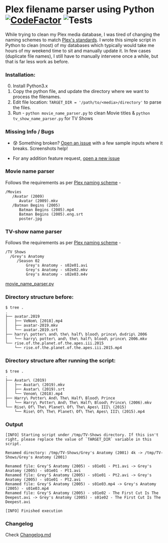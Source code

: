 # Plex filename parser using Python [![CodeFactor](https://www.codefactor.io/repository/github/shreyasgaonkar/plex-filename-parser/badge)](https://www.codefactor.io/repository/github/shreyasgaonkar/plex-filename-parser) ![Tests](https://github.com/shreyasgaonkar/Plex-filename-parser/actions/workflows/tests.yml/badge.svg)

While trying to clean my Plex media database, I was tired of changing the naming schemes to match [Plex's standards](https://support.plex.tv/articles/naming-and-organizing-your-tv-show-files/). I wrote this simple script in Python to clean (most) of my databases which typically would take me hours of my weekend time to sit and manually update it. In few cases (duplicate file names), I still have to manually intervene once a while, but that is far less work as before.

### Installation:

0. Install Python3.x
1. Copy the python file, and update the directory where we want to process the filenames.
2. Edit file location: ```TARGET_DIR = '/path/to/<media>/directory'``` to parse the files.
3. Run - ```python movie_name_parser.py``` to clean Movie titles & ```python tv_show_name_parser.py``` for TV Shows

### Missing Info / Bugs

- :cold_sweat: Something broken? [Open an issue](https://github.com/shreyasgaonkar/Plex-filename-parser/issues) with a few sample inputs where it breaks. Screenshots help!

- For any addition feature request, [open a new issue](https://github.com/shreyasgaonkar/Plex-filename-parser/issues)

### Movie name parser

Follows the requirements as per [Plex naming scheme](https://support.plex.tv/articles/200381023-naming-movie-files/) -

```
/Movies
   /Avatar (2009)
      Avatar (2009).mkv
   /Batman Begins (2005)
      Batman Begins (2005).mp4
      Batman Begins (2005).eng.srt
      poster.jpg
```

### TV-show name parser

Follows the requirements as per [Plex naming scheme](https://support.plex.tv/articles/200220687-naming-series-season-based-tv-shows/) -

```
/TV Shows
  /Grey's Anatomy
     /Season 02
         Grey's Anatomy - s02e01.avi
         Grey's Anatomy - s02e02.mkv
         Grey's Anatomy - s02e03.m4v
```

[movie_name_parser.py](movie_name_parser.py)

### Directory structure before:
```
$ tree .
.
├── avatar.2019
│   ├── VeNom\ [2018].mp4
│   ├── avatar-2019.mkv
│   └── avatar.2019.srt
├── harry\ potter\ and\ the\ half\ blood\ prince\ dvdrip\ 2006
│   └── harry\ potter\ and\ the\ half\ blood\ prince\ 2006.mkv
└── rise.of.the.planet.of.the.apes.iii.2015
    └── rise.of.the.planet.of.the.apes.iii.2015.mp4
```
### Directory structure after running the script:
```
$ tree .
.
├── Avatar\ (2019)
│   ├── Avatar\ (2019).mkv
│   ├── Avatar\ (2019).srt
│   └── Venom\ (2018).mp4
├── Harry\ Potter\ And\ The\ Half\ Blood\ Prince
│   └── Harry\ Potter\ And\ The\ Half\ Blood\ Prince\ (2006).mkv
└── Rise\ Of\ The\ Planet\ Of\ The\ Apes\ III\ (2015)
    └── Rise\ Of\ The\ Planet\ Of\ The\ Apes\ III\ (2015).mp4
```


### Output

```shell
[INFO] Starting script under /tmp/TV-Shows directory. If this isn't right, please replace the value of `TARGET_DIR` variable in this script.

Renamed directory: /tmp/TV-Shows/Grey's Anatomy (2001) 4k -> /tmp/TV-Shows/Grey's Anatomy (2001)

Renamed file: Grey'S Anatomy (2005) - s01e01 - Pt1.avi -> Grey's Anatomy (2005) - s01e01 - Pt1.avi
Renamed file: Grey'S Anatomy (2005) - s01e01 - Pt2.avi -> Grey's Anatomy (2005) - s01e01 - Pt2.avi
Renamed file: Grey'S Anatomy (2005) - s01e03.mp4 -> Grey's Anatomy (2005) - s01e03.mp4
Renamed file: Grey'S Anatomy (2005) - s01e02 - The First Cut Is The Deepest.avi -> Grey's Anatomy (2005) - s01e02 - The First Cut Is The Deepest.avi

[INFO] Finished execution
```

### Changelog

Check [Changelog.md](https://github.com/shreyasgaonkar/Plex-filename-parser/blob/master/CHANGELOG.md)
